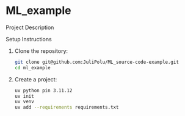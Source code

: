 # ML_example

Project Description

Setup Instructions
1. Clone the repository:
    ```bash
    git clone git@github.com:JuliPolu/ML_source-code-example.git
    cd ml_example
    ```
2. Create a project:
    ```bash
    uv python pin 3.11.12
    uv init
    uv venv
    uv add --requirements requirements.txt
    ```
